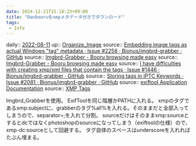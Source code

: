 ```yaml
---
date: 2024-12-21T15:18:23+09:00
title: "Danbooruをxmpメタデータ付きでダウンロード"
tags:
 - Info
---
```


daily:: [2022-08-11](Daily_Note/2022-08-11.md)
up:: [Organize_Image](Bar/Organize_Image.md)
source:: [Embedding image tags as actual Windows "tag" metadata · Issue #2258 · Bionus/imgbrd-grabber · GitHub](https://github.com/Bionus/imgbrd-grabber/issues/2258)
source:: [Imgbrd-Grabber - Booru browsing made easy](https://bionus.github.io/imgbrd-grabber/docs/metadata.html)
source:: [Imgbrd-Grabber - Booru browsing made easy](https://bionus.github.io/imgbrd-grabber/docs/filename.html)
source:: [I have difficulties with creating xmp/xml files that contain the tags · Issue #1446 · Bionus/imgbrd-grabber · GitHub](https://github.com/Bionus/imgbrd-grabber/issues/1446)
source:: [Storing tags in IPTC Keywords · Issue #2081 · Bionus/imgbrd-grabber · GitHub](https://github.com/Bionus/imgbrd-grabber/issues/2081)
source:: [exiftool Application Documentation](https://exiftool.org/exiftool_pod.html#Tag-operations)
source:: [XMP Tags](https://exiftool.org/TagNames/XMP.html#dc)

Imgbrd_Grabberを使用。
ExifToolを同じ階層かPATHに入れる。
xmpのタグであるxmp:subjectに、grabberのタグ%all%を入れる。そのままだと全部入ってしまうので、separator=;を入れて分割。
sourceだけはそのままxmp:sourceとするとdcではなくphotoshopのsourceになってしまう（exiftoolの仕様）ので、xmp-dc:sourceとして回避する。
タグ自体のスペースはunderscoreを入れればたぶん埋まる。
